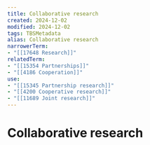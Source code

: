 ```yaml
---
title: Collaborative research
created: 2024-12-02
modified: 2024-12-02
tags: TBSMetadata
alias: Collaborative research
narrowerTerm:
- "[[17648 Research]]"
relatedTerm:
- "[[15354 Partnerships]]"
- "[[4186 Cooperation]]"
use:
- "[[15345 Partnership research]]"
- "[[4200 Cooperative research]]"
- "[[11689 Joint research]]"
---
```

# Collaborative research
